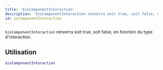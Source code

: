 ```yaml
---
title: '$isComponentInteraction'
description: '$isComponentInteraction renverra soit true, soit false, en fonction du type d''interaction.'
id: isComponentInteraction
---
```


`$isComponentInteraction` renverra soit true, soit false, en fonction du type d'interaction.

## Utilisation

```php
$isComponentInteraction
```